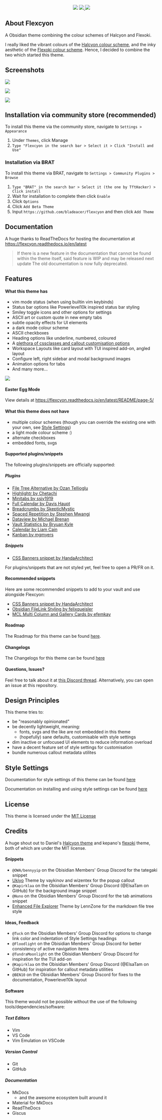 <p align="center">
    <img src="https://img.shields.io/badge/downloads-700+-6E4E9B?style=for-the-badge&logo=obsidian&color=%23483699">
    <a href="https://github.com/bladeacer/flexcyon/blob/master/LICENSE">
        <img src="https://img.shields.io/github/license/bladeacer/flexcyon?style=for-the-badge">
    </a>
    <a href="https://github.com/bladeacer/flexcyon/releases">
        <img src="https://img.shields.io/github/v/release/bladeacer/flexcyon?style=for-the-badge&sort=semver">
    </a>
</p>

## About Flexcyon
A Obsidian theme combining the colour schemes of Halcyon and Flexoki.

I really liked the vibrant colours of the [Halcyon colour scheme](https://halcyon-theme.netlify.app/), and the inky aesthetic of the [Flexoki colour scheme](https://stephango.com/flexoki). Hence, I decided to combine the two which started this theme.

## Screenshots
![](./docs/docs/assets/screenshots/showcase1.png)

![](./docs/docs/assets/screenshots/showcase2.png)

![](./docs/assets/screenshots/showcase3.png)

## Installation via community store (recommended)
To install this theme via the community store, navigate to  `Settings > Appearance`
1. Under `Themes`, click Manage
2. `Type "Flexcyon in the search bar > Select it > Click "Install and Use"`

### Installation via BRAT
To install this theme via BRAT, navigate to `Settings > Community Plugins > Browse` 
1. `Type "BRAT" in the search bar > Select it (the one by TftHacker) > Click install`
2. Wait for installation to complete then click `Enable`
3. Click `Options`
4. Click `Add Beta Theme`
5. Input `https://github.com/bladeacer/flexcyon` and then click `Add Theme`

## Documentation
A huge thanks to ReadTheDocs for hosting the documentation at https://flexcyon.readthedocs.io/en/latest
> If there is a new feature in the documentation that cannot be found within the theme itself, said feature is WIP and may be released next update
> The old documentation is now fully deprecated.

## Features
#### What this theme has
- vim mode status (when using builtin vim keybinds)
- Status bar options like Powerlevel10k inspired status bar styling
- Smiley toggle icons and other options for settings
- ASCII art or custom quote in new empty tabs
- subtle opacity effects for UI elements
- a dark mode colour scheme
- ASCII checkboxes 
- Heading options like underline, numbered, coloured
- A [plethora of cssclasses and callout customisation options](https://flexcyon.readthedocs.io/en/latest/Styling/CSS-Classes/)
- Workspace Layouts like card layout with TUI inspired add-on, angled layout
- Configure left, right sidebar and modal background images
- Animation options for tabs 
- And many more...

![](./docs/docs/assets/screenshots/ascii_checkboxes1.png)

#### Easter Egg Mode
View details at https://flexcyon.readthedocs.io/en/latest/README/page-5/ 

#### What this theme does not have
- multiple colour schemes (though you can override the existing one with your own, see [Style Settings](#style-settings))
- a light mode colour scheme :)
- alternate checkboxes
- embedded fonts, svgs

#### Supported plugins/snippets
The following plugins/snippets are officially supported:
##### Plugins
- [File Tree Alternative by Ozan Tellioglu](https://github.com/ozntel/file-tree-alternative)
- [Highlightr by Chetachi](https://github.com/chetachiezikeuzor/Highlightr-Plugin)
- [Minitabs by ssjy1919](https://github.com/ssjy1919/Obsidian-minitabs)
- [Full Calendar by Davis Haupt](https://github.com/obsidian-community/obsidian-full-calendar)
- [Breadcrumbs by SkepticMystic](https://github.com/SkepticMystic/breadcrumbs)
- [Spaced Repetition by Stephen Mwangi](https://github.com/st3v3nmw/obsidian-spaced-repetition)
- [Dataview by Michael Brenan](https://github.com/blacksmithgu/obsidian-dataview)
- [Vault Statistics by Bryuan Kyle](https://github.com/bkyle/obsidian-vault-statistics-plugin)
- [Calendar by Liam Cain](https://github.com/liamcain/obsidian-calendar-plugin)
- [Kanban by mgmyers](https://github.com/mgmeyers/obsidian-kanban)

##### Snippets
- [CSS Banners snippet by HandaArchitect](https://github.com/HandaArchitect/obsidian-banner-snippet)

For plugins/snippets that are not styled yet, feel free to open a PR/FR on it.

#### Recommended snippets
Here are some recommended snippets to add to your vault and use alongside Flexcyon:
- [CSS Banners snippet by HandaArchitect](https://github.com/HandaArchitect/obsidian-banner-snippet)
- [Obsidian FileLink Styling by felixqueisler](https://github.com/felixqueisler/Obsidian-FileLink-Styling)
- [MCL Multi Column and Gallery Cards by efemkay](https://github.com/efemkay/obsidian-modular-css-layout)


#### Roadmap
The Roadmap for this theme can be found [here](https://flexcyon.readthedocs.io/en/latest/README/roadmap/).

#### Changelogs
The Changelogs for this theme can be found [here](https://flexcyon.readthedocs.io/en/latest/changelogs/)

#### Questions, Issues?
Feel free to talk about it at [this Discord thread](https://discord.com/channels/686053708261228577/1338130333698359357). Alternatively, you can open an issue at this repository.

## Design Principles
This theme tries to:
- be "reasonably opinionated" 
- be decently lightweight, meaning:
    - fonts, svgs and the like are not embedded in this theme
    - (hopefully) sane defaults, customisable with style settings
- dim inactive or unfocused UI elements to reduce information overload
- have a decent feature set of style settings for customisation
- bundle numerous callout metadata utilites

## Style Settings
Documentation for style settings of this theme can be found [here](https://flexcyon.readthedocs.io/en/latest/Styling/Style-Settings)

Documentation on installing and using style settings can be found [here](https://github.com/mgmeyers/obsidian-style-settings)

## License
This theme is licensed under the [MIT License](https://github.com/bladeacer/flexcyon/blob/master/LICENSE)

## Credits
A huge shout out to Daniel's [Halcyon theme](https://github.com/dbarenholz/halcyon-obsidian) and kepano's [flexoki](https://github.com/kepano/flexoki-obsidian) theme, both of which are under the MIT license.

#### Snippets
- `@OWA/bennyyip` on the Obisidian Members' Group Discord for the tategaki snippet
- [Ukiyo](https://github.com/technerium/obsidian-ukiyo) Theme by vaykinov and wizentex for the popup callout
- `@Kapirklaa` on the Obisidian Members' Group Discord (@ElsaTam on GitHub) for the background image snippet
- `@Nuno` on the Obsidian Members' Group Discord for the tab animations snippet
- [Enhanced File Explorer](https://github.com/LennZone/enhanced-file-explorer-tree) Theme by LennZone for the markdown file tree style

#### Ideas, Feedback
- `@Tuck` on the Obsidian Members' Group Discord for options to change link color and indentation of Style Settings headings
- `@Floodlight` on the Obisidian Members' Group Discord for better consistency of active navigation items
- `@TundraMoonlight` on the Obisidian Members' Group Discord for inspiration for the TUI add-on
- `@Kapirklaa` on the Obisidian Members' Group Discord (@ElsaTam on GitHub) for inspiration for callout metadata utilities
- `@BEN10` on the Obisidian Members' Group Discord for fixes to the documentation, Powerlevel10k layout

#### Software
This theme would not be possible without the use of the following tools/dependencies/software:

##### Text Editors
- Vim 
- VS Code
- Vim Emulation on VSCode

##### Version Control
- Git
- GitHub

##### Documentation
- MkDocs
    - and the awesome ecosystem built around it
- Material for MkDocs 
- ReadTheDocs
- Giscus